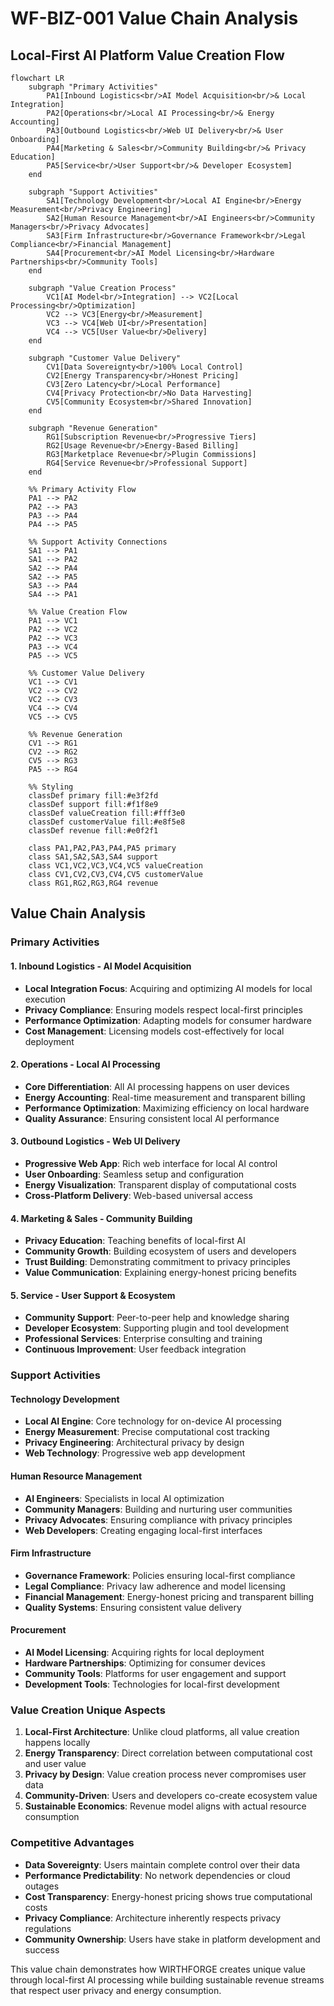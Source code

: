 # WF-BIZ-001 Value Chain Analysis
## Local-First AI Platform Value Creation Flow

```mermaid
flowchart LR
    subgraph "Primary Activities"
        PA1[Inbound Logistics<br/>AI Model Acquisition<br/>& Local Integration]
        PA2[Operations<br/>Local AI Processing<br/>& Energy Accounting]
        PA3[Outbound Logistics<br/>Web UI Delivery<br/>& User Onboarding]
        PA4[Marketing & Sales<br/>Community Building<br/>& Privacy Education]
        PA5[Service<br/>User Support<br/>& Developer Ecosystem]
    end
    
    subgraph "Support Activities"
        SA1[Technology Development<br/>Local AI Engine<br/>Energy Measurement<br/>Privacy Engineering]
        SA2[Human Resource Management<br/>AI Engineers<br/>Community Managers<br/>Privacy Advocates]
        SA3[Firm Infrastructure<br/>Governance Framework<br/>Legal Compliance<br/>Financial Management]
        SA4[Procurement<br/>AI Model Licensing<br/>Hardware Partnerships<br/>Community Tools]
    end
    
    subgraph "Value Creation Process"
        VC1[AI Model<br/>Integration] --> VC2[Local Processing<br/>Optimization]
        VC2 --> VC3[Energy<br/>Measurement]
        VC3 --> VC4[Web UI<br/>Presentation]
        VC4 --> VC5[User Value<br/>Delivery]
    end
    
    subgraph "Customer Value Delivery"
        CV1[Data Sovereignty<br/>100% Local Control]
        CV2[Energy Transparency<br/>Honest Pricing]
        CV3[Zero Latency<br/>Local Performance]
        CV4[Privacy Protection<br/>No Data Harvesting]
        CV5[Community Ecosystem<br/>Shared Innovation]
    end
    
    subgraph "Revenue Generation"
        RG1[Subscription Revenue<br/>Progressive Tiers]
        RG2[Usage Revenue<br/>Energy-Based Billing]
        RG3[Marketplace Revenue<br/>Plugin Commissions]
        RG4[Service Revenue<br/>Professional Support]
    end
    
    %% Primary Activity Flow
    PA1 --> PA2
    PA2 --> PA3
    PA3 --> PA4
    PA4 --> PA5
    
    %% Support Activity Connections
    SA1 --> PA1
    SA1 --> PA2
    SA2 --> PA4
    SA2 --> PA5
    SA3 --> PA4
    SA4 --> PA1
    
    %% Value Creation Flow
    PA1 --> VC1
    PA2 --> VC2
    PA2 --> VC3
    PA3 --> VC4
    PA5 --> VC5
    
    %% Customer Value Delivery
    VC1 --> CV1
    VC2 --> CV2
    VC2 --> CV3
    VC4 --> CV4
    VC5 --> CV5
    
    %% Revenue Generation
    CV1 --> RG1
    CV2 --> RG2
    CV5 --> RG3
    PA5 --> RG4
    
    %% Styling
    classDef primary fill:#e3f2fd
    classDef support fill:#f1f8e9
    classDef valueCreation fill:#fff3e0
    classDef customerValue fill:#e8f5e8
    classDef revenue fill:#e0f2f1
    
    class PA1,PA2,PA3,PA4,PA5 primary
    class SA1,SA2,SA3,SA4 support
    class VC1,VC2,VC3,VC4,VC5 valueCreation
    class CV1,CV2,CV3,CV4,CV5 customerValue
    class RG1,RG2,RG3,RG4 revenue
```

## Value Chain Analysis

### Primary Activities

#### 1. Inbound Logistics - AI Model Acquisition
- **Local Integration Focus**: Acquiring and optimizing AI models for local execution
- **Privacy Compliance**: Ensuring models respect local-first principles
- **Performance Optimization**: Adapting models for consumer hardware
- **Cost Management**: Licensing models cost-effectively for local deployment

#### 2. Operations - Local AI Processing
- **Core Differentiation**: All AI processing happens on user devices
- **Energy Accounting**: Real-time measurement and transparent billing
- **Performance Optimization**: Maximizing efficiency on local hardware
- **Quality Assurance**: Ensuring consistent local AI performance

#### 3. Outbound Logistics - Web UI Delivery
- **Progressive Web App**: Rich web interface for local AI control
- **User Onboarding**: Seamless setup and configuration
- **Energy Visualization**: Transparent display of computational costs
- **Cross-Platform Delivery**: Web-based universal access

#### 4. Marketing & Sales - Community Building
- **Privacy Education**: Teaching benefits of local-first AI
- **Community Growth**: Building ecosystem of users and developers
- **Trust Building**: Demonstrating commitment to privacy principles
- **Value Communication**: Explaining energy-honest pricing benefits

#### 5. Service - User Support & Ecosystem
- **Community Support**: Peer-to-peer help and knowledge sharing
- **Developer Ecosystem**: Supporting plugin and tool development
- **Professional Services**: Enterprise consulting and training
- **Continuous Improvement**: User feedback integration

### Support Activities

#### Technology Development
- **Local AI Engine**: Core technology for on-device AI processing
- **Energy Measurement**: Precise computational cost tracking
- **Privacy Engineering**: Architectural privacy by design
- **Web Technology**: Progressive web app development

#### Human Resource Management
- **AI Engineers**: Specialists in local AI optimization
- **Community Managers**: Building and nurturing user communities
- **Privacy Advocates**: Ensuring compliance with privacy principles
- **Web Developers**: Creating engaging local-first interfaces

#### Firm Infrastructure
- **Governance Framework**: Policies ensuring local-first compliance
- **Legal Compliance**: Privacy law adherence and model licensing
- **Financial Management**: Energy-honest pricing and transparent billing
- **Quality Systems**: Ensuring consistent value delivery

#### Procurement
- **AI Model Licensing**: Acquiring rights for local deployment
- **Hardware Partnerships**: Optimizing for consumer devices
- **Community Tools**: Platforms for user engagement and support
- **Development Tools**: Technologies for local-first development

### Value Creation Unique Aspects

1. **Local-First Architecture**: Unlike cloud platforms, all value creation happens locally
2. **Energy Transparency**: Direct correlation between computational cost and user value
3. **Privacy by Design**: Value creation process never compromises user data
4. **Community-Driven**: Users and developers co-create ecosystem value
5. **Sustainable Economics**: Revenue model aligns with actual resource consumption

### Competitive Advantages

- **Data Sovereignty**: Users maintain complete control over their data
- **Performance Predictability**: No network dependencies or cloud outages
- **Cost Transparency**: Energy-honest pricing shows true computational costs
- **Privacy Compliance**: Architecture inherently respects privacy regulations
- **Community Ownership**: Users have stake in platform development and success

This value chain demonstrates how WIRTHFORGE creates unique value through local-first AI processing while building sustainable revenue streams that respect user privacy and energy consumption.
